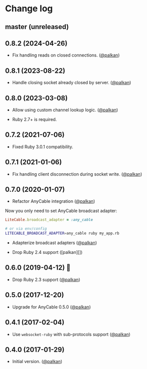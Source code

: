 # Change log

## master (unreleased)

## 0.8.2 (2024-04-26)

- Fix handling reads on closed connections. ([@palkan][])

## 0.8.1 (2023-08-22)

- Handle closing socket already closed by server. ([@palkan][])

## 0.8.0 (2023-03-08)

- Allow using custom channel lookup logic. ([@palkan][])

- Ruby 2.7+ is required.

## 0.7.2 (2021-07-06)

- Fixed Ruby 3.0.1 compatibility.

## 0.7.1 (2021-01-06)

- Fix handling client disconnection during socket write. ([@palkan][])

## 0.7.0 (2020-01-07)

- Refactor AnyCable integration ([@palkan][])

Now you only need to set AnyCable broadcast adapter:

```ruby
LiteCable.broadcast_adapter = :any_cable
```

```sh
# or via env/config
LITECABLE_BROADCAST_ADAPTER=any_cable ruby my_app.rb
```

- Adapterize broadcast adapters ([@palkan][])

- Drop Ruby 2.4 support ([palkan][])

## 0.6.0 (2019-04-12) 🚀

- Drop Ruby 2.3 support ([@palkan][])

## 0.5.0 (2017-12-20)

- Upgrade for AnyCable 0.5.0 ([@palkan][])

## 0.4.1 (2017-02-04)

- Use `websocket-ruby` with sub-protocols support ([@palkan][])

## 0.4.0 (2017-01-29)

- Initial version. ([@palkan][])

[@palkan]: https://github.com/palkan
